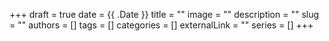 +++ 
draft = true
date = {{ .Date }}
title = ""
image = ""
description = ""
slug = ""
authors = []
tags = []
categories = []
externalLink = ""
series = []
+++
